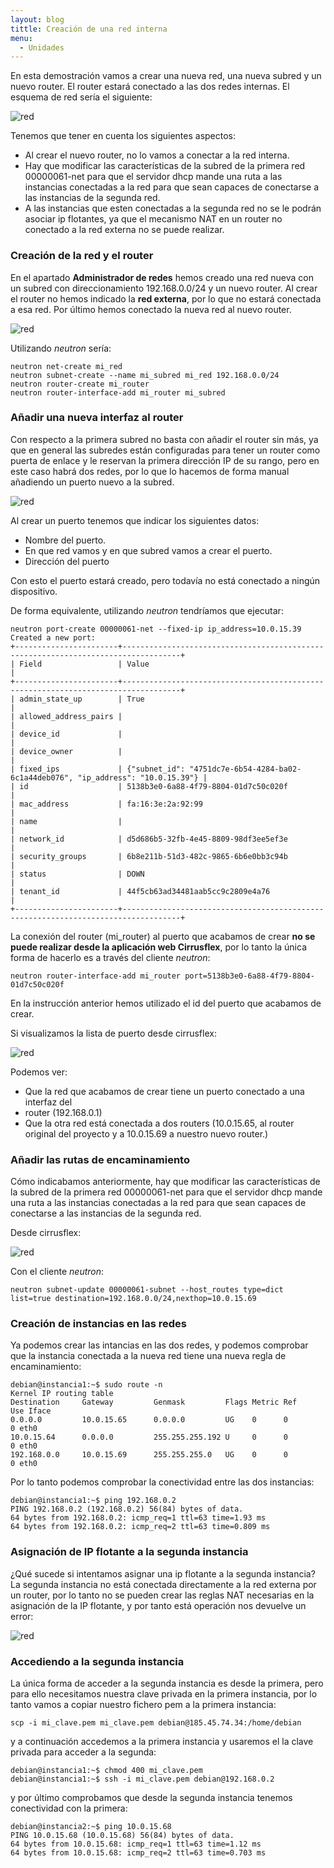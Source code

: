 ```yaml
---
layout: blog
tittle: Creación de una red interna
menu:
  - Unidades
---
```


En esta demostración vamos a crear una nueva red, una nueva subred y un nuevo
router. El router estará conectado a las dos redes internas. El esquema de red
sería el siguiente:

![red](img/red4.png)

Tenemos que tener en cuenta los siguientes aspectos:

* Al crear el nuevo router, no lo vamos a conectar a la red interna.
* Hay que modificar las características de la subred de la primera red
  00000061-net para que el servidor dhcp mande una ruta a las instancias
  conectadas a la red para que sean capaces de conectarse a las instancias de la
  segunda red.
* A las instancias que esten conectadas a la segunda red no se le podrán asociar
  ip flotantes, ya que el mecanismo NAT en un router no conectado a la red
  externa no se puede realizar.

### Creación de la red y el router

En el apartado **Administrador de redes** hemos creado una red nueva con un
subred con direccionamiento 192.168.0.0/24 y un nuevo router. Al crear el router
no hemos indicado la **red externa**, por lo que no estará conectada a esa
red. Por último  hemos conectado la nueva red al nuevo router. 

![red](img/net8_1.png)

Utilizando *neutron* sería:

    neutron net-create mi_red
    neutron subnet-create --name mi_subred mi_red 192.168.0.0/24
    neutron router-create mi_router
    neutron router-interface-add mi_router mi_subred

### Añadir una nueva interfaz al router

Con respecto a la primera subred no basta con añadir el router sin más, ya que en
general las subredes están configuradas para tener un router como puerta de
enlace y le reservan la primera dirección IP de su rango, pero en este caso
habrá dos redes, por lo que lo hacemos de forma manual añadiendo un puerto nuevo
a la subred.

![red](img/net9.png)

Al crear un puerto tenemos que indicar los siguientes datos:

* Nombre del puerto.
* En que red vamos y en que subred vamos a crear el puerto.
* Dirección del puerto

Con esto el puerto estará creado, pero todavía no está conectado a ningún dispositivo.

De forma equivalente, utilizando *neutron* tendríamos que ejecutar:

    neutron port-create 00000061-net --fixed-ip ip_address=10.0.15.39
    Created a new port:
    +-----------------------+-----------------------------------------------------------------------------------+
    | Field                 | Value                                                                             |
    +-----------------------+-----------------------------------------------------------------------------------+
    | admin_state_up        | True                                                                              |
    | allowed_address_pairs |                                                                                   |
    | device_id             |                                                                                   |
    | device_owner          |                                                                                   |
    | fixed_ips             | {"subnet_id": "4751dc7e-6b54-4284-ba02-6c1a44deb076", "ip_address": "10.0.15.39"} |
    | id                    | 5138b3e0-6a88-4f79-8804-01d7c50c020f                                              |
    | mac_address           | fa:16:3e:2a:92:99                                                                 |
    | name                  |                                                                                   |
    | network_id            | d5d686b5-32fb-4e45-8809-98df3ee5ef3e                                              |
    | security_groups       | 6b8e211b-51d3-482c-9865-6b6e0bb3c94b                                              |
    | status                | DOWN                                                                              |
    | tenant_id             | 44f5cb63ad34481aab5cc9c2809e4a76                                                  |
    +-----------------------+-----------------------------------------------------------------------------------+

La conexión del router (mi_router) al puerto que acabamos de crear **no se puede
realizar desde la aplicación web Cirrusflex**, por lo tanto la única forma de
hacerlo es a través del cliente *neutron*:

    neutron router-interface-add mi_router port=5138b3e0-6a88-4f79-8804-01d7c50c020f

En la instrucción anterior hemos utilizado el id del puerto que acabamos de crear.

Si visualizamos la lista de puerto desde cirrusflex:

![red](img/net10.png)

Podemos ver:

* Que la red que acabamos de crear tiene un puerto conectado a una interfaz del
* router (192.168.0.1)
* Que la otra red está conectada a dos routers (10.0.15.65, al router original
  del proyecto y a 10.0.15.69 a nuestro nuevo router.)

### Añadir las rutas de encaminamiento

Cómo indicabamos anteriormente, hay que modificar las características de la
subred de la primera red 00000061-net para que el servidor dhcp mande una ruta a
las instancias conectadas a la red para que sean capaces de conectarse a las
instancias de la segunda red. 

Desde cirrusflex:

![red](img/net11.png)

Con el cliente *neutron*:

    neutron subnet-update 00000061-subnet --host_routes type=dict list=true destination=192.168.0.0/24,nexthop=10.0.15.69

### Creación de instancias en las redes

Ya podemos crear las intancias en las dos redes, y podemos comprobar que la
instancia conectada a la nueva red tiene una nueva regla de encaminamiento: 

    debian@instancia1:~$ sudo route -n
    Kernel IP routing table
    Destination     Gateway         Genmask         Flags Metric Ref    Use Iface
    0.0.0.0         10.0.15.65      0.0.0.0         UG    0      0        0 eth0
    10.0.15.64      0.0.0.0         255.255.255.192 U     0      0        0 eth0
    192.168.0.0     10.0.15.69      255.255.255.0   UG    0      0        0 eth0

Por lo tanto podemos comprobar la conectividad entre las dos instancias:

    debian@instancia1:~$ ping 192.168.0.2
    PING 192.168.0.2 (192.168.0.2) 56(84) bytes of data.
    64 bytes from 192.168.0.2: icmp_req=1 ttl=63 time=1.93 ms
    64 bytes from 192.168.0.2: icmp_req=2 ttl=63 time=0.809 ms

### Asignación de IP flotante a la segunda instancia

¿Qué sucede si intentamos asignar una ip flotante a la segunda instancia? La
segunda instancia no está conectada directamente a la red externa por un router,
por lo tanto no se pueden crear las reglas NAT necesarias en la asignación de la
IP flotante, y por tanto está operación nos devuelve un error: 

![red](img/net12.png)

### Accediendo a la segunda instancia

La única forma de acceder a la segunda instancia es desde la primera, pero para
ello necesitamos nuestra clave privada en la primera instancia, por lo tanto
vamos a copiar nuestro fichero pem a la primera instancia: 

    scp -i mi_clave.pem mi_clave.pem debian@185.45.74.34:/home/debian

y a continuación accedemos a la primera instancia y usaremos el la clave privada
para acceder a la segunda:

    debian@instancia1:~$ chmod 400 mi_clave.pem 
    debian@instancia1:~$ ssh -i mi_clave.pem debian@192.168.0.2

y por último comprobamos que desde la segunda instancia tenemos conectividad con
la primera:

    debian@instancia2:~$ ping 10.0.15.68
    PING 10.0.15.68 (10.0.15.68) 56(84) bytes of data.
    64 bytes from 10.0.15.68: icmp_req=1 ttl=63 time=1.12 ms
    64 bytes from 10.0.15.68: icmp_req=2 ttl=63 time=0.703 ms

